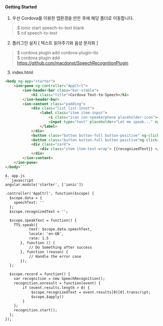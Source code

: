 #### Getting Started
1. 우선 Cordova를 이용한 앱환경을 만든 후에 해당 폴더로 이동합니다.
>$ ionic start speech-to-text blank<br/>
$ cd speech-to-text

2. 플러그인 설치 [ 텍스트 읽어주기와 음성 문자화 ]
>$ cordova plugin add cordova-plugin-tts<br/>
$ cordova plugin add https://github.com/macdonst/SpeechRecognitionPlugin

3. index.html

```html
<body ng-app="starter">
    <ion-pane ng-controller="AppCtrl">
        <ion-header-bar class="bar-stable">
            <h1 class="title">Cordova Text-to-Speech</h1>
        </ion-header-bar>
        <ion-content class="padding">
            <div class="list list-inset">
                <label class="item item-input">
                    <i class="icon ion-speakerphone placeholder-icon"></i>
                    <input type="text" placeholder="Let me speak..." ng-model="data.speechText">
                </label>
            </div>
            <button class="button button-full button-positive" ng-click="speakText()"> Speak! </button>
            <button class="button button-full button-positive"ng-click="record()"> Record </button>
            <div class="card">
                <div class="item item-text-wrap"> {{recognizedText}} </div>
            </div>
        </ion-content>
    </ion-pane>
</body>```

4. app.js
```javascript
angular.module('starter', ['ionic'])

.controller('AppCtrl', function($scope) {
  $scope.data = {
    speechText: ''
  };
  $scope.recognizedText = '';

  $scope.speakText = function() {
    TTS.speak({
           text: $scope.data.speechText,
           locale: 'en-GB',
           rate: 1.5
       }, function () {
           // Do Something after success
       }, function (reason) {
           // Handle the error case
       });
  };

  $scope.record = function() {
    var recognition = new SpeechRecognition();
    recognition.onresult = function(event) {
        if (event.results.length > 0) {
            $scope.recognizedText = event.results[0][0].transcript;
            $scope.$apply()
        }
    };
    recognition.start();
  };
});
```

